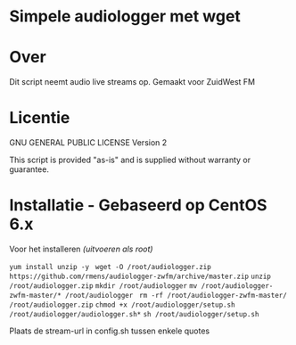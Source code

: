Simpele audiologger met wget
=================

Over
=====
Dit script neemt audio live streams op.
Gemaakt voor ZuidWest FM

Licentie
=======
GNU GENERAL PUBLIC LICENSE Version 2

This script is provided "as-is" and is supplied without warranty or guarantee.

Installatie - Gebaseerd op CentOS 6.x
============
Voor het installeren *(uitvoeren als root)*
 
``` yum install unzip -y  ```
``` wget -O /root/audiologger.zip https://github.com/rmens/audiologger-zwfm/archive/master.zip ```
``` unzip /root/audiologger.zip ```
``` mkdir /root/audiologger ```
``` mv /root/audiologger-zwfm-master/* /root/audiologger ```
``` rm -rf /root/audiologger-zwfm-master/ /root/audiologger.zip```
``` chmod +x /root/audiologger/setup.sh /root/audiologger/audiologger.sh* ```
``` sh /root/audiologger/setup.sh ```


Plaats de stream-url in config.sh tussen enkele quotes
